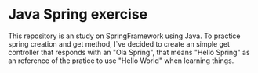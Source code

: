 # Java Spring exercise

This repository is an study on SpringFramework using Java. To practice spring creation and get method, I`ve decided to create an simple get controller that responds with an "Ola Spring", that means "Hello Spring" as an reference of the pratice to use "Hello World" when learning things.
